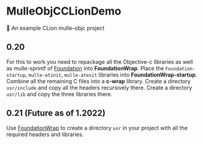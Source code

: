 # MulleObjCCLionDemo

🦁 An example CLion mulle-objc project 


## 0.20

For this to work you need to repackage all the Objective-c libraries as well as mulle-sprintf of [Foundation](//github.com/MulleFoundation/Foundation) into 
**FoundationWrap**. Place the `Foundation-startup`, `mulle-atinit`, `mulle-atexit` libraries into **FoundationWrap-startup**. Combine all the remaining
C files into a **c-wrap** library. Create a directory `usr/include` and copy all the headers recursively there. Create a directory `usr/lib` and copy the three
libraries there.


## 0.21 (Future as of 1.2022)

Use [FoundationWrap](//github.com/MulleFoundation/FoundationWrap) to create a directory `usr` in your project with 
all the required headers and libraries.

